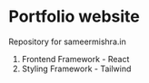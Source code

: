 # Portfolio website


Repository for sameermishra.in

1. Frontend Framework - React
2. Styling Framework - Tailwind